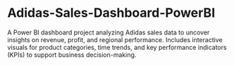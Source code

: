 # Adidas-Sales-Dashboard-PowerBI
A Power BI dashboard project analyzing Adidas sales data to uncover insights on revenue, profit, and regional performance. Includes interactive visuals for product categories, time trends, and key performance indicators (KPIs) to support business decision-making.
